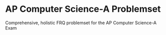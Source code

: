 # AP Computer Science-A Problemset
Comprehensive, holistic FRQ problemset for the AP Computer Science-A Exam
